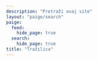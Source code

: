 ```yaml
---
description: "Pretraži ovaj site"
layout: "paige/search"
paige:
  feed:
    hide_page: true
  search:
    hide_page: true
title: "Tražilica"
---
```

